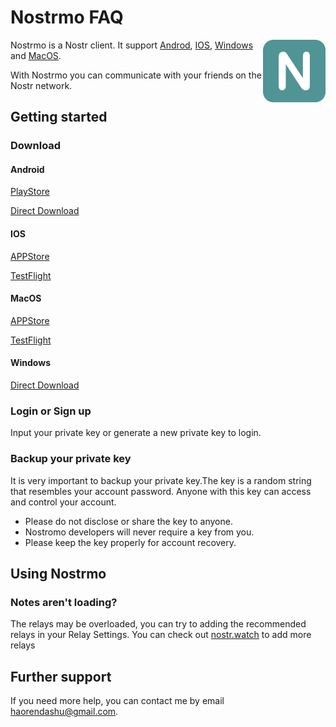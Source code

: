 # Nostrmo FAQ

<img align="right" src="./logo512.png" width="100px" />

Nostrmo is a Nostr client. It support [Androd](#Android), [IOS](#IOS), [Windows](#Windows) and [MacOS](#MacOS).

With Nostrmo you can communicate with your friends on the Nostr network.

## Getting started

### Download

#### Android

[PlayStore](https://play.google.com/store/apps/details?id=com.github.haorendashu.nostrmo)

[Direct Download](https://nostrmo.com/releases/1_4_3/app-release.apk)

#### IOS

[APPStore](https://apps.apple.com/us/app/id6447441761?l=en-us&platform=iphone)

[TestFlight](https://testflight.apple.com/join/kvGz47De)

#### MacOS

[APPStore](https://apps.apple.com/us/app/id6447441761?l=en-us&platform=mac)

[TestFlight](https://testflight.apple.com/join/icO07ElD)

#### Windows

[Direct Download](https://nostrmo.com/releases/1_4_3/nostrmo_1.4.3.zip)

### Login or Sign up

Input your private key or generate a new private key to login.

### Backup your private key

It is very important to backup your private key.The key is a random string that resembles your account password. Anyone with this key can access and control your account.

- Please do not disclose or share the key to anyone.
- Nostromo developers will never require a key from you.
- Please keep the key properly for account recovery.

## Using Nostrmo

### Notes aren't loading?

The relays may be overloaded, you can try to adding the recommended relays in your Relay Settings. You can check out [nostr.watch](nostr.watch) to add more relays

## Further support

If you need more help, you can contact me by email haorendashu@gmail.com.



